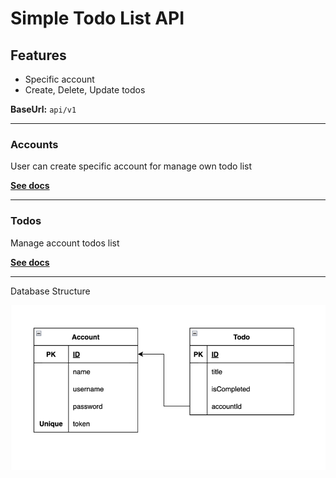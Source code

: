 # Simple Todo List API

## Features

- Specific account
- Create, Delete, Update todos

**BaseUrl:** `api/v1`

---
### Accounts

User can create specific account for manage own todo list

**[See docs](./Accounts.md)**

---

### Todos

Manage account todos list

**[See docs](./Todos.md)**

---

Database Structure

![Structure](./database.png)
